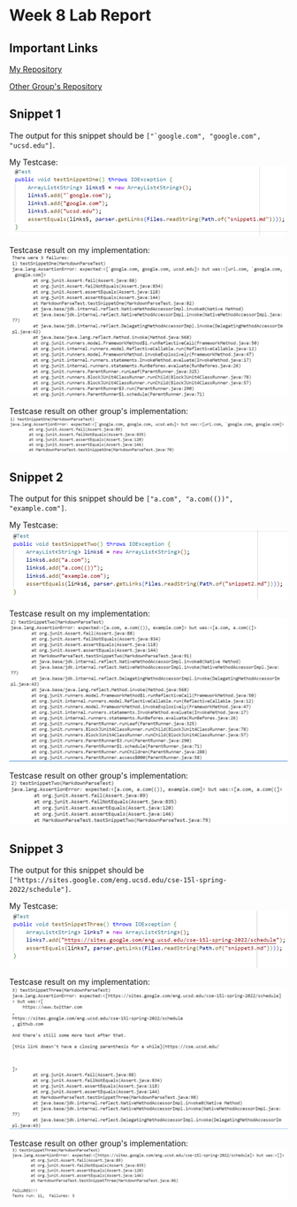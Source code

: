# Week 8 Lab Report
## Important Links
[My Repository](https://github.com/ujik500/markdown-parser.git)

[Other Group's Repository](https://github.com/rmccrystal/markdown-parser)

## Snippet 1
The output for this snippet should be ``["`google.com", "google.com", "ucsd.edu"]``.

My Testcase:
![image1](week8pic1.PNG)

Testcase result on my implementation:
![image4](week8pic4.PNG)

Testcase result on other group's implementation:
![image7](week8pic7.PNG)

## Snippet 2
The output for this snippet should be ``["a.com", "a.com(())", "example.com"]``.

My Testcase:
![image2](week8pic2.PNG)

Testcase result on my implementation:
![image5](week8pic5.PNG)

Testcase result on other group's implementation:
![image8](week8pic8.PNG)

## Snippet 3
The output for this snippet should be ``["https://sites.google.com/eng.ucsd.edu/cse-15l-spring-2022/schedule"]``.

My Testcase:
![image3](week8pic3.PNG)

Testcase result on my implementation:
![image6](week8pic6.PNG)

Testcase result on other group's implementation:
![image9](week8pic9.PNG)
